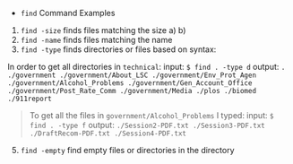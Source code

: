 * `find` Command Examples



1) `find -size` finds files matching the size
  a)
  b)
2) `find -name` finds files matching the name
3) `find -type` finds directories or files based on syntax:

In order to get all directories in `technical`:
input: `$ find . -type d`
output:
`.
./government
./government/About_LSC
./government/Env_Prot_Agen
./government/Alcohol_Problems
./government/Gen_Account_Office
./government/Post_Rate_Comm
./government/Media
./plos
./biomed
./911report`

> To get all the files in `government/Alcohol_Problems` I typed:
input: `$ find . -type f`
output: 
`./Session2-PDF.txt
./Session3-PDF.txt
./DraftRecom-PDF.txt
./Session4-PDF.txt`

5) `find -empty` find empty files or directories in the directory
